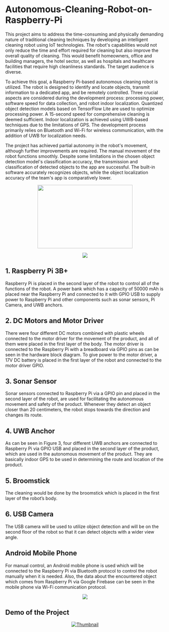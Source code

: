 # Autonomous-Cleaning-Robot-on-Raspberry-Pi


This project aims to address the time-consuming and physically demanding nature of traditional cleaning techniques by developing an intelligent cleaning robot using IoT technologies. The robot's capabilities would not only reduce the time and effort required for cleaning but also improve the overall quality of cleaning. This would benefit homeowners, office and building managers, the hotel sector, as well as hospitals and healthcare facilities that require high cleanliness standards. The target audience is diverse.

To achieve this goal, a Raspberry Pi-based autonomous cleaning robot is utilized. The robot is designed to identify and locate objects, transmit information to a dedicated app, and be remotely controlled. Three crucial aspects are considered during the development process: processing power, software speed for data collection, and robot indoor localization. Quantized object detection models based on TensorFlow Lite are used to optimize processing power. A 15-second speed for comprehensive cleaning is deemed sufficient. Indoor localization is achieved using UWB-based techniques due to the limitations of GPS. The development process primarily relies on Bluetooth and Wi-Fi for wireless communication, with the addition of UWB for localization needs.

The project has achieved partial autonomy in the robot's movement, although further improvements are required. The manual movement of the robot functions smoothly. Despite some limitations in the chosen object detection model's classification accuracy, the transmission and classification of detected objects to the app are successful. The built-in software accurately recognizes objects, while the object localization accuracy of the team's app is comparatively lower.

<p align="center">
<img src="https://github.com/baturalpguven/Autonomous-Cleaning-Robot-on-Raspberry-Pi/assets/77858949/88fa07fd-02c2-48ef-8dd4-7a03682d9eb3" align = "center"  width="300" height="200">
</p>


<p align="center">
<img src="https://github.com/baturalpguven/Autonomous-Cleaning-Robot-on-Raspberry-Pi/assets/77858949/2e8f80d6-0c2c-4712-9a08-4266b5f3bfc5" align = "center" >
</p>




## 1. Raspberry Pi 3B+

Raspberry Pi is placed in the second layer of the robot to control all of the functions of the robot. A power bank which has a capacity of 50000 mAh is placed near the Raspberry Pi and connected to it with GPIO USB to supply power to Raspberry Pi and other components such as sonar sensors, Pi Camera, and UWB anchors. 

## 2. DC Motors and Motor Driver

There were four different DC motors combined with plastic wheels connected to the motor driver for the movement of the product, and all of them were placed in the first layer of the body. The motor driver is connected to the Raspberry Pi with a breadboard via GPIO pins as can be seen in the hardware block diagram. To give power to the motor driver, a 17V DC battery is placed in the first layer of the robot and connected to the motor driver GPIO. 


## 3. Sonar Sensor

Sonar sensors connected to Raspberry Pi via a GPIO pin and placed in the second layer of the robot, are used for facilitating the autonomous movement and safety of the product. Whenever they detect an object closer than 20 centimeters, the robot stops towards the direction and changes its route. 

## 4. UWB Anchor
As can be seen in Figure 3, four different UWB anchors are connected to Raspberry Pi via GPIO USB and placed in the second layer of the product, which are used in the autonomous movement of the product. They are basically indoor GPS to be used in determining the route and location of the product. 
## 5. Broomstick
The cleaning would be done by the broomstick which is placed in the first layer of the robot’s body. 
## 6. USB Camera
The USB camera will be used to utilize object detection and will be on the second floor of the robot so that it can detect objects with a wider view angle.
## Android Mobile Phone
For manual control, an Android mobile phone is used which will be connected to the Raspberry Pi via Bluetooth protocol to control the robot manually when it is needed. Also, the data about the encountered object which comes from Raspberry Pi via Google Firebase can be seen in the mobile phone via Wi-Fi communication protocol. 

<p align="center">
<img src="https://github.com/baturalpguven/Autonomous-Cleaning-Robot-on-Raspberry-Pi/assets/77858949/df55a3d0-2942-4f4b-af58-b3e1d00a4f23" align = "center" >
</p>


## Demo of the Project

<p align="center">
  <a href="https://youtu.be/4zjsMoJlkdo">
    <img src="https://img.youtube.com/vi/4zjsMoJlkdo/0.jpg" alt="Thumbnail">
  </a>
</p>



